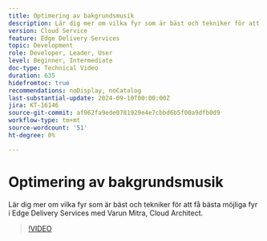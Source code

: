 ```yaml
---
title: Optimering av bakgrundsmusik
description: Lär dig mer om vilka fyr som är bäst och tekniker för att få bästa möjliga fyr i Edge Delivery Services.
version: Cloud Service
feature: Edge Delivery Services
topic: Development
role: Developer, Leader, User
level: Beginner, Intermediate
doc-type: Technical Video
duration: 635
hidefromtoc: true
recommendations: noDisplay, noCatalog
last-substantial-update: 2024-09-10T00:00:00Z
jira: KT-16146
source-git-commit: af962fa9ede0781929e4e7cbbd6b5f00a9dfb0d9
workflow-type: tm+mt
source-wordcount: '51'
ht-degree: 0%

---
```



# Optimering av bakgrundsmusik

Lär dig mer om vilka fyr som är bäst och tekniker för att få bästa möjliga fyr i Edge Delivery Services med Varun Mitra, Cloud Architect.

>[!VIDEO](https://video.tv.adobe.com/v/3433378/?learn=on)
